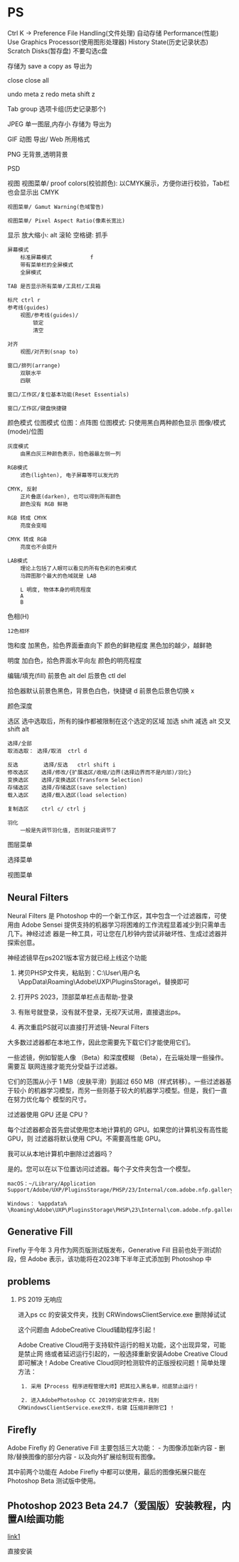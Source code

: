 # PS

Ctrl K -> Preference
    File Handling(文件处理)
        自动存储
    Performance(性能)
        Use Graphics Processor(使用图形处理器)
        History State(历史记录状态)
    Scratch Disks(暂存盘)
        不要勾选c盘


存储为      save a copy as
导出为

close
close all

undo        meta z
redo        meta shift z

Tab group   选项卡组(历史记录那个)

JPEG        单一图层,内存小
    存储为
    导出为

GIF
    动图
    导出/ Web 所用格式

PNG         无背景,透明背景

PSD

视图
    视图菜单/ proof colors(校验颜色): 以CMYK展示，方便你进行校验，Tab栏也会显示出 CMYK

    视图菜单/ Gamut Warning(色域警告)

    视图菜单/ Pixel Aspect Ratio(像素长宽比)

显示
    放大缩小:   alt 滚轮
    空格键:     抓手

    屏幕模式
        标准屏幕模式            f
        带有菜单栏的全屏模式
        全屏模式

    TAB 是否显示所有菜单/工具栏/工具箱

    标尺 ctrl r
    参考线(guides)
        视图/参考线(guides)/
            锁定
            清空

    对齐
        视图/对齐到(snap to)

    窗口/排列(arrange)
        双联水平
        四联

    窗口/工作区/复位基本功能(Reset Essentials)

    窗口/工作区/键盘快捷键

颜色模式
    位图模式
        位图：点阵图
        位图模式: 只使用黑白两种颜色显示
            图像/模式(mode)/位图

    灰度模式
        由黑白灰三种颜色表示，拾色器最左侧一列

    RGB模式
        滤色(lighten), 电子屏幕等可以发光的

    CMYK, 反射
        正片叠底(darken), 也可以得到所有颜色
        颜色没有 RGB 鲜艳

    RGB 转成 CMYK
        亮度会变暗

    CMYK 转成 RGB
        亮度也不会提升

    LAB模式
        理论上包括了人眼可以看见的所有色彩的色彩模式
        马蹄图那个最大的色域就是 LAB

        L 明度, 物体本身的明亮程度
        A 
        B

色相(H)

    12色相环
饱和度
    加黑色，拾色界面垂直向下
    颜色的鲜艳程度
    黑色加的越少，越鲜艳

明度
    加白色，拾色界面水平向左
    颜色的明亮程度

编辑/填充(fill)
    前景色 alt del
    后景色 ctl del

拾色器默认前景色黑色，背景色白色，快捷键 d
    前景色后景色切换 x

颜色深度


选区
    选中选取后，所有的操作都被限制在这个选定的区域
    加选 shift
    减选 alt
    交叉 shift alt

    选择/全部
    取消选取： 选择/取消  ctrl d

    反选        选择/反选   ctrl shift i
    修改选区    选择/修改/{扩展选区/收缩/边界(选择边界而不是内部)/羽化}
    变换选区    选择/变换选区(Transform Selection)
    存储选区    选择/存储选区(save selection)
    载入选区    选择/载入选区(load selection)

    复制选区    ctrl c/ ctrl j

    羽化
        一般是先调节羽化值, 否则就只能调节了


图层菜单

选择菜单

视图菜单


## Neural Filters

Neural Filters 是 Photoshop 中的一个新工作区，其中包含一个过滤器库，可使用由
Adobe Sensei 提供支持的机器学习将困难的工作流程显着减少到只需单击几下。神经过滤
器是一种工具，可让您在几秒钟内尝试非破坏性、生成过滤器并探索创意。

神经滤镜早在ps2021版本官方就已经上线这个功能

1. 拷贝PHSP文件夹，粘贴到：C:\User\用户名\AppData\Roaming\Adobe\UXP\PluginsStorage\，替换即可

2. 打开PS 2023，顶部菜单栏点击帮助-登录

3. 有账号就登录，没有就不登录，无视7天试用，直接退出ps。

4. 再次重启PS就可以直接打开滤镜-Neural Filters


大多数过滤器都在本地工作，因此您需要先下载它们才能使用它们。

一些滤镜，例如智能人像 （Beta）和深度模糊 （Beta），在云端处理一些操作。需要互
联网连接才能充分受益于过滤器。

它们的范围从小于 1 MB（皮肤平滑）到超过 650 MB（样式转移）。一些过滤器基于较小
的机器学习模型，而另一些则基于较大的机器学习模型。但是，我们一直在努力优化每个
模型的尺寸。

过滤器使用 GPU 还是 CPU？

每个过滤器都会首先尝试使用您本地计算机的 GPU。如果您的计算机没有高性能 GPU，则
过滤器将默认使用 CPU。不需要高性能 GPU。


我可以从本地计算机中删除过滤器吗？

是的。您可以在以下位置访问过滤器。每个子文件夹包含一个模型。

    macOS：~/Library/Application Support/Adobe/UXP/PluginsStorage/PHSP/23/Internal/com.adobe.nfp.gallery/PluginData

    Windows： %appdata% \Roaming\Adobe\UXP\PluginsStorage\PHSP\23\Internal\com.adobe.nfp.gallery\PluginData


## Generative Fill

Firefly 于今年 3 月作为网页版测试版发布，Generative Fill 目前也处于测试阶段，但
Adobe 表示，该功能将在2023年下半年正式添加到 Photoshop 中


## problems

1. PS 2019 无响应

    进入ps cc 的安装文件夹，找到 CRWindowsClientService.exe 删除掉试试

    这个问题由 AdobeCreative Cloud辅助程序引起！

    Adobe Creative Cloud用于支持软件运行的相关功能，这个出现异常，可能是禁止网
    络或者延迟运行引起的，一般选择重新安装Adobe Creative Cloud即可解决！Adobe
    Creative Cloud同时检测软件的正版授权问题！简单处理方法：

        1. 采用【Process 程序进程管理大师】把其拉入黑名单，彻底禁止运行！

        2. 进入AdobePhotoshop CC 2019的安装文件夹，找到CRWindowsClientService.exe文件，右键【压缩并删除它】！


## Firefly

Adobe Firefly 的 Generative Fill 主要包括三大功能：
    - 为图像添加新内容
    - 删除/替换图像的部分内容
    - 以及向外扩展绘制现有图像。

其中前两个功能在 Adobe Firefly 中都可以使用，最后的图像拓展只能在 Photoshop Beta 测试版中使用。


## Photoshop 2023 Beta 24.7（爱国版）安装教程，内置AI绘画功能

[link1](http://www.sucaijishi.com/tutorial-52-494-1.html)

直接安装
